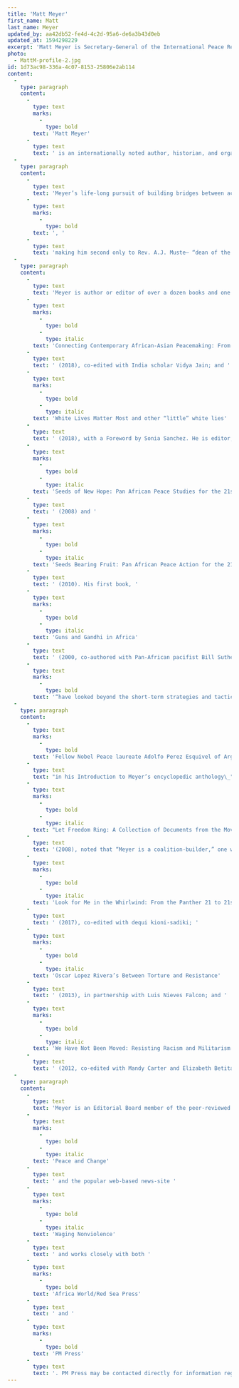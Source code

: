 ```yaml
---
title: 'Matt Meyer'
first_name: Matt
last_name: Meyer
updated_by: aa42db52-fe4d-4c2d-95a6-de6a3b43d0eb
updated_at: 1594298229
excerpt: 'Matt Meyer is Secretary-General of the International Peace Research Association (the world’s leading consortium of university-based professors, scholars, students, and community leaders); the Senior Research Scholar of the University of Massachusetts/Amherst’s Resistance Studies Initiative; and is also active with the International Fellowship of Reconciliation  and War Resisters’ International.'
photo:
  - MattM-profile-2.jpg
id: 1d73ac98-336a-4c07-8153-25806e2ab114
content:
  -
    type: paragraph
    content:
      -
        type: text
        marks:
          -
            type: bold
        text: 'Matt Meyer'
      -
        type: text
        text: ' is an internationally noted author, historian, and organizer, elected in 2018 as Secretary-General of the International Peace Research Association (IPRA, the world’s leading consortium of university-based professors, scholars, students, and community leaders). Meyer is the Senior Research Scholar of the University of Massachusetts/Amherst’s Resistance Studies Initiative, a position he has held since retiring from 30+ years as tenured educator and teacher-trainer for the New York City Department of Education. He is also active with the International Fellowship of Reconciliation (IFOR) and the War Resisters’ International (WRI), serving as Chair of IFOR’s Financial Advisory Committee, and Africa Support Network Coordinator for WRI.'
  -
    type: paragraph
    content:
      -
        type: text
        text: 'Meyer’s life-long pursuit of building bridges between academics and activists has included service as Chairman of the Consortium on Peace Research, Education, and Development (COPRED) and Founding Chair of the Peace and Justice Studies Association (PJSA), both main North American affiliates of IPRA. Before becoming IPRA’s Secretary-General, Meyer served as an IPRA Executive Council member and as IPRA’s Main Representative to the United Nations, facilitating their special non-governmental consultative status with the Economic and Social Council (ECOSOC). Meyer was also National Chair of both the War Resisters League (1985-1990) and the Fellowship of Reconciliation (2017-2019)'
      -
        type: text
        marks:
          -
            type: bold
        text: ', '
      -
        type: text
        text: 'making him second only to Rev. A.J. Muste— “dean of the US peace movement” —in serving as elected leader of the two historic peace organizations which span over one hundred years of consistent struggle. He also serves as a Board member of the A.J. Muste Memorial Institute.'
  -
    type: paragraph
    content:
      -
        type: text
        text: 'Meyer is author or editor of over a dozen books and one hundred chapters and articles, including the newly-released '
      -
        type: text
        marks:
          -
            type: bold
          -
            type: italic
        text: 'Connecting Contemporary African-Asian Peacemaking: From Satyagraha to Ujamma'
      -
        type: text
        text: ' (2018), co-edited with India scholar Vidya Jain; and '
      -
        type: text
        marks:
          -
            type: bold
          -
            type: italic
        text: 'White Lives Matter Most and other “little” white lies'
      -
        type: text
        text: ' (2018), with a Foreword by Sonia Sanchez. He is editor, with Elavie Ndura, of the two-volume series '
      -
        type: text
        marks:
          -
            type: bold
          -
            type: italic
        text: 'Seeds of New Hope: Pan African Peace Studies for the 21st Century'
      -
        type: text
        text: ' (2008) and '
      -
        type: text
        marks:
          -
            type: bold
          -
            type: italic
        text: 'Seeds Bearing Fruit: Pan African Peace Action for the 21st Century'
      -
        type: text
        text: ' (2010). His first book, '
      -
        type: text
        marks:
          -
            type: bold
          -
            type: italic
        text: 'Guns and Gandhi in Africa'
      -
        type: text
        text: ' (2000, co-authored with Pan-African pacifist Bill Sutherland), included a Foreword by South African Nobel Peace laureate Archbishop Desmond Tutu noting that Sutherland and Meyer '
      -
        type: text
        marks:
          -
            type: bold
        text: '“have looked beyond the short-term strategies and tactics which too often divide progressive peoples…They have begun to develop a language which looks at the roots of our humanness.”'
  -
    type: paragraph
    content:
      -
        type: text
        marks:
          -
            type: bold
        text: 'Fellow Nobel Peace laureate Adolfo Perez Esquivel of Argentina, '
      -
        type: text
        text: "in his Introduction to Meyer’s encyclopedic anthology\_"
      -
        type: text
        marks:
          -
            type: bold
          -
            type: italic
        text: "Let Freedom Ring: A Collection of Documents from the Movements to Free U.S. Political Prisoners\_"
      -
        type: text
        text: '(2008), noted that “Meyer is a coalition-builder,” one who “provides tools for today’s activists” in his writings and his work. Meyer has also co-edited and authored major works on contemporary movement-building, including starred Publisher’s Weekly selection '
      -
        type: text
        marks:
          -
            type: bold
          -
            type: italic
        text: 'Look for Me in the Whirlwind: From the Panther 21 to 21st Century Revolutions'
      -
        type: text
        text: ' (2017), co-edited with dequi kioni-sadiki; '
      -
        type: text
        marks:
          -
            type: bold
          -
            type: italic
        text: 'Oscar Lopez Rivera’s Between Torture and Resistance'
      -
        type: text
        text: ' (2013), in partnership with Luis Nieves Falcon; and '
      -
        type: text
        marks:
          -
            type: bold
          -
            type: italic
        text: 'We Have Not Been Moved: Resisting Racism and Militarism in 21st Century America'
      -
        type: text
        text: ' (2012, co-edited with Mandy Carter and Elizabeth Betita Martinez) which Maya Angelou remarked was “so needed” for its “investigation of the moral issues of our time.”'
  -
    type: paragraph
    content:
      -
        type: text
        text: 'Meyer is an Editorial Board member of the peer-reviewed professional journal '
      -
        type: text
        marks:
          -
            type: bold
          -
            type: italic
        text: 'Peace and Change'
      -
        type: text
        text: ' and the popular web-based news-site '
      -
        type: text
        marks:
          -
            type: bold
          -
            type: italic
        text: 'Waging Nonviolence'
      -
        type: text
        text: ' and works closely with both '
      -
        type: text
        marks:
          -
            type: bold
        text: 'Africa World/Red Sea Press'
      -
        type: text
        text: ' and '
      -
        type: text
        marks:
          -
            type: bold
        text: 'PM Press'
      -
        type: text
        text: '. PM Press may be contacted directly for information regarding booking Prof. Meyer for speaking engagements.'
---
```

